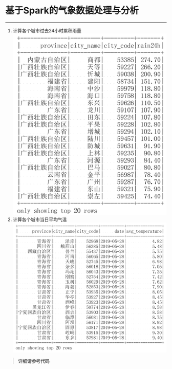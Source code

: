 # 基于Spark的气象数据处理与分析
***
1. 计算各个城市过去24小时累积雨量
![计算各个城市过去24小时累积雨量](images/d63ac032cb7bcbfc57ca4f19704026b11d80f6c38bd9dbee39780a6974185b56.png)  
2. 计算各个城市当日平均气温
![计算各个城市当日平均气温](images/3932481db43854e547b2749fa97a0127ca439f45d4c20984b6914a2f191cccf3.png)  


>**详细请参考代码**